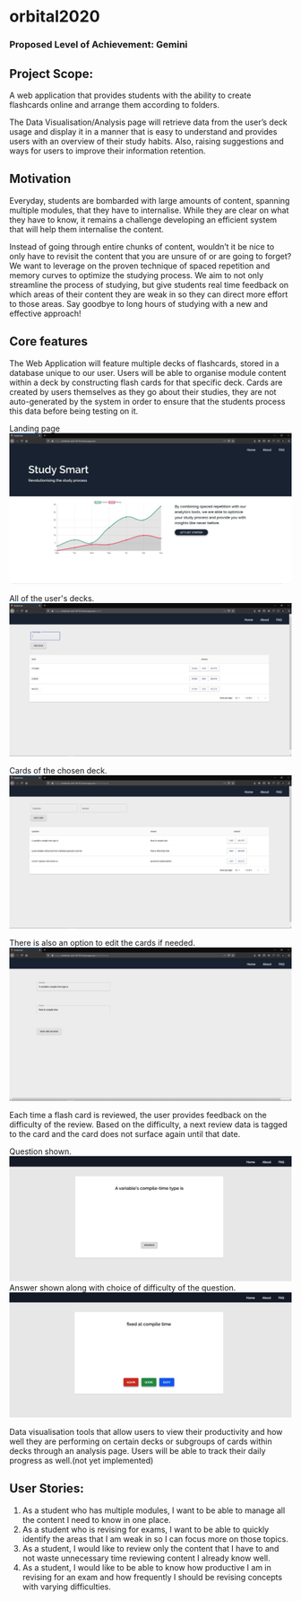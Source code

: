 # orbital2020

### Proposed Level of Achievement: Gemini

## Project Scope:

A web application that provides students with the ability to create flashcards online and arrange them according to folders.

The Data Visualisation/Analysis page will retrieve data from the user’s deck usage and display it in a manner that is easy to understand and provides users with an overview of their study habits. Also, raising suggestions and ways for users to improve their information retention.

## Motivation
Everyday, students are bombarded with large amounts of content, spanning multiple modules, that they have to internalise. While they are clear on what they have to know, it remains a challenge developing an efficient system that will help them internalise the content. 

Instead of going through entire chunks of content, wouldn’t it be nice to only have to revisit the content that you are unsure of or are going to forget? We want to leverage on the proven technique of spaced repetition and memory curves to optimize the studying process. We aim to not only streamline the process of studying, but give students real time feedback on which areas of their content they are weak in so they can direct more effort to those areas. Say goodbye to long hours of studying with a new and effective approach! 

## Core features
The Web Application will feature multiple decks of flashcards, stored in a database unique to our user. Users will be able to organise module content within a deck by constructing flash cards for that specific deck. Cards are created by users themselves as they go about their studies, they are not auto-generated by the system in order to ensure that the students process this data before being testing on it.

Landing page
![alt text](https://github.com/KishenKumarrrrr/orbital2020/blob/master/landing.jpeg?raw=true)

All of the user's decks.
![alt text](https://github.com/KishenKumarrrrr/orbital2020/blob/master/all_decks.jpeg?raw=true)

Cards of the chosen deck.
![alt text](https://github.com/KishenKumarrrrr/orbital2020/blob/master/cards.jpeg?raw=true)

There is also an option to edit the cards if needed.
![alt text](https://github.com/KishenKumarrrrr/orbital2020/blob/master/edit_qn.jpeg?raw=true)

Each time a flash card is reviewed, the user provides feedback on the difficulty of the review. Based on the difficulty, a next review data is tagged to the card and the card does not surface again until that date. 

Question shown.
![alt text](https://github.com/KishenKumarrrrr/orbital2020/blob/master/card.png?raw=true)
Answer shown along with choice of difficulty of the question.
![alt text](https://github.com/KishenKumarrrrr/orbital2020/blob/master/answer.png?raw=true)


Data visualisation tools that allow users to view their productivity and how well they are performing on certain decks or subgroups of cards within decks through an analysis page. Users will be able to track their daily progress as well.(not yet implemented)

## User Stories:

1.	As a student who has multiple modules, I want to be able to manage all the content I need to know in one place.
2.	As a student who is revising for exams, I want to be able to quickly identify the areas that I am weak in so I can focus more on those topics.
3.	As a student, I would like to review only the content that I have to and not waste unnecessary time reviewing content I already know well.
4.	As a student, I would like to be able to know how productive I am in revising for an exam and how frequently I should be revising concepts with varying difficulties.
